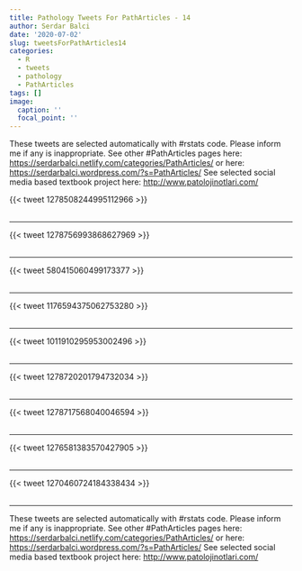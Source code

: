 ```yaml
---
title: Pathology Tweets For PathArticles - 14
author: Serdar Balci
date: '2020-07-02'
slug: tweetsForPathArticles14
categories:
  - R
  - tweets
  - pathology
  - PathArticles
tags: []
image:
  caption: ''
  focal_point: ''
---
```



These tweets are selected automatically with #rstats code. Please inform me if any is inappropriate.
See other #PathArticles pages here: https://serdarbalci.netlify.com/categories/PathArticles/  or here: https://serdarbalci.wordpress.com/?s=PathArticles/ 
See selected social media based textbook project here: http://www.patolojinotlari.com/

{{< tweet 1278508244995112966 >}}
<br>
<br>
<hr>
{{< tweet 1278756993868627969 >}}
<br>
<br>
<hr>
{{< tweet 580415060499173377 >}}
<br>
<br>
<hr>
{{< tweet 1176594375062753280 >}}
<br>
<br>
<hr>
{{< tweet 1011910295953002496 >}}
<br>
<br>
<hr>
{{< tweet 1278720201794732034 >}}
<br>
<br>
<hr>
{{< tweet 1278717568040046594 >}}
<br>
<br>
<hr>
{{< tweet 1276581383570427905 >}}
<br>
<br>
<hr>
{{< tweet 1270460724184338434 >}}
<br>
<br>
<hr>


These tweets are selected automatically with #rstats code. Please inform me if any is inappropriate.
See other #PathArticles pages here: https://serdarbalci.netlify.com/categories/PathArticles/  or here: https://serdarbalci.wordpress.com/?s=PathArticles/ 
See selected social media based textbook project here: http://www.patolojinotlari.com/

